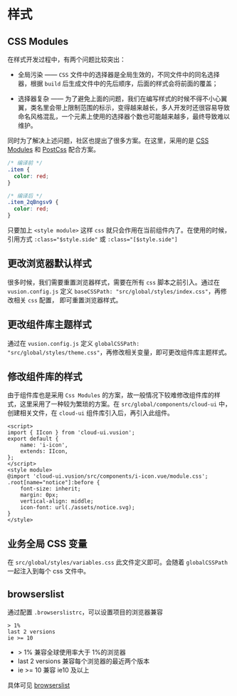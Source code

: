 # 样式

## CSS Modules

在样式开发过程中，有两个问题比较突出：

+ 全局污染 —— `CSS` 文件中的选择器是全局生效的，不同文件中的同名选择器，根据 `build` 后生成文件中的先后顺序，后面的样式会将前面的覆盖；

+ 选择器复杂 —— 为了避免上面的问题，我们在编写样式的时候不得不小心翼翼，类名里会带上限制范围的标示，变得越来越长，多人开发时还很容易导致命名风格混乱，一个元素上使用的选择器个数也可能越来越多，最终导致难以维护。

同时为了解决上述问题，社区也提出了很多方案。在这里，采用的是 [CSS Modules](https://github.com/css-modules/css-modules) 和 [PostCss](https://github.com/postcss/postcss) 配合方案。

```css
/* 编译前 */
.item {
  color: red;
}

/* 编译后 */
.item_2qBngsv9 {
  color: red;
}
```

只要加上 `<style module>` 这样 `css` 就只会作用在当前组件内了。在使用的时候，引用方式 `:class="$style.side"` 或 `:class="[$style.side"]`

## 更改浏览器默认样式

很多时候，我们需要重置浏览器样式，需要在所有 `css` 脚本之前引入。通过在 `vusion.config.js` 定义 `baseCSSPath: "src/global/styles/index.css"`，再修改相关 `css` 配置， 即可重置浏览器样式。

## 更改组件库主题样式

通过在 `vusion.config.js` 定义 `globalCSSPath: "src/global/styles/theme.css"`，再修改相关变量，即可更改组件库主题样式。

## 修改组件库的样式

由于组件库也是采用 `Css Modules` 的方案，故一般情况下较难修改组件库的样式，这里采用了一种较为繁琐的方案。在 `src/global/components/cloud-ui` 中，创建相关文件，在 `cloud-ui` 组件库引入后，再引入此组件。

```vue
<script>
import { IIcon } from 'cloud-ui.vusion';
export default {
    name: 'i-icon',
    extends: IIcon,
};
</script>
<style module>
@import 'cloud-ui.vusion/src/components/i-icon.vue/module.css';
.root[name="notice"]:before {
    font-size: inherit;
    margin: 0px;
    vertical-align: middle;
    icon-font: url(./assets/notice.svg);
}
</style>
```

## 业务全局 CSS 变量

在 `src/global/styles/variables.css` 此文件定义即可。会随着 `globalCSSPath` 一起注入到每个 css 文件中。

## browserslist

通过配置 `.browserslistrc`，可以设置项目的浏览器兼容

```
> 1%
last 2 versions
ie >= 10
```

+ \> 1% 兼容全球使用率大于 1%的浏览器
+ last 2 versions 兼容每个浏览器的最近两个版本
+ ie >= 10 兼容 ie10 及以上

具体可见 [browserslist](https://github.com/browserslist/browserslist)

